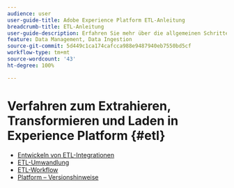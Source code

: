 ```yaml
---
audience: user
user-guide-title: Adobe Experience Platform ETL-Anleitung
breadcrumb-title: ETL-Anleitung
user-guide-description: Erfahren Sie mehr über die allgemeinen Schritte zum Erstellen sicherer Hochleistungs-Connectoren für die Dateneingabe in die Plattform.
feature: Data Management, Data Ingestion
source-git-commit: 5d449c1ca174cafcca988e9487940eb7550bd5cf
workflow-type: tm+mt
source-wordcount: '43'
ht-degree: 100%

---
```



# Verfahren zum Extrahieren, Transformieren und Laden in Experience Platform {#etl}

- [Entwickeln von ETL-Integrationen](home.md)
- [ETL-Umwandlung](transformations.md)
- [ETL-Workflow](workflow.md)
- [Platform – Versionshinweise](https://docs.adobe.com/content/help/de-DE/experience-platform/release-notes/latest.html)